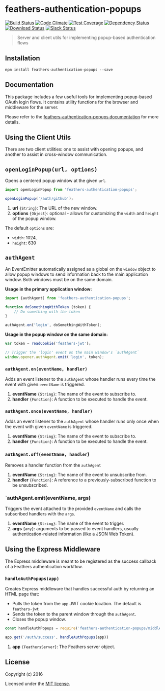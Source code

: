 # feathers-authentication-popups

[![Build Status](https://travis-ci.org/feathersjs/feathers-authentication-popups.png?branch=master)](https://travis-ci.org/feathersjs/feathers-authentication-popups)
[![Code Climate](https://codeclimate.com/github/feathersjs/feathers-authentication-popups/badges/gpa.svg)](https://codeclimate.com/github/feathersjs/feathers-authentication-popups)
[![Test Coverage](https://codeclimate.com/github/feathersjs/feathers-authentication-popups/badges/coverage.svg)](https://codeclimate.com/github/feathersjs/feathers-authentication-popups/coverage)
[![Dependency Status](https://img.shields.io/david/feathersjs/feathers-authentication-popups.svg?style=flat-square)](https://david-dm.org/feathersjs/feathers-authentication-popups)
[![Download Status](https://img.shields.io/npm/dm/feathers-authentication-popups.svg?style=flat-square)](https://www.npmjs.com/package/feathers-authentication-popups)
[![Slack Status](http://slack.feathersjs.com/badge.svg)](http://slack.feathersjs.com)

> Server and client utils for implementing popup-based authentication flows

## Installation

```
npm install feathers-authentication-popups --save
```

## Documentation

This package includes a few useful tools for implementing popup-based OAuth login flows.  It contains utility functions for the browser and middleware for the server.

Please refer to the [feathers-authentication-popups documentation](http://docs.feathersjs.com/) for more details.

## Using the Client Utils
There are two client utilities: one to assist with opening popups, and another to assist in cross-window communication.

## `openLoginPopup(url, options)`
Opens a centered popup window at the given `url`.

```js
import openLoginPopup from 'feathers-authentication-popups';

openLoginPopup('/auth/github');
```

1. **url** `{String}`: The URL of the new window.
2. **options** `{Object}`: optional - allows for customizing the `width` and `height` of the popup window.

The default `options` are:
* `width`: 1024,
* `height`: 630

## `authAgent`

An EventEmitter automatically assigned as a global on the `window` object to allow popup windows to send information back to the main application window.  Both windows must be on the same domain.

**Usage in the primary application window:**

```js
import {authAgent) from 'feathers-authentication-popups';

function doSomethingWithToken (token) {
	// Do something with the token
}

authAgent.on('login', doSomethingWithToken);
```

**Usage in the popup window on the same domain:**
```js
var token = readCookie('feathers-jwt');

// Trigger the 'login' event on the main window's `authAgent`
window.opener.authAgent.emit('login', token);
```

### `authAgent.on(eventName, handler)`

Adds an event listener to the `authAgent` whose handler runs every time the event with given `eventName` is triggered.
1. **eventName** `{String}`: The name of the event to subscribe to.
2. **handler** `{Function}`: A function to be executed to handle the event.

### `authAgent.once(eventName, handler)`

Adds an event listener to the `authAgent` whose handler runs only once when the event with given `eventName` is triggered.
1. **eventName** `{String}`: The name of the event to subscribe to.
2. **handler** `{Function}`: A function to be executed to handle the event.

### `authAgent.off(eventName, handler`)

Removes a handler function from the `authAgent`
1. **eventName** `{String}`: The name of the event to unsubscribe from.
2. **handler** `{Function}`: A reference to a previously-subscribed function to be unsubscribed.

### `authAgent.emit(eventName, args)

Triggers the event attached to the provided `eventName` and calls the subscribed handlers with the `args`.
1. **eventName** `{String}`: The name of the event to trigger.
2. **args** `{any}`: arguments to be passed to event handlers, usually authentication-related information (like a JSON Web Token).

## Using the Express Middleware

The Express middleware is meant to be registered as the success callback of a Feathers authentication workflow.

### `handleAuthPopups(app)`

Creates Express middleware that handles successful auth by returning an HTML page that:
* Pulls the token from the `app` JWT cookie location. The default is `feathers-jwt`
* Sends the token to the parent window through the `authAgent`.
* Closes the popup window.

```js
const handleAuthPopups = require('feathers-authentication-popups/middleware');

app.get('/auth/success', handleAuthPopups(app))
```

1. **app** `{FeathersServer}`: The Feathers server object.


## License

Copyright (c) 2016

Licensed under the [MIT license](LICENSE).
